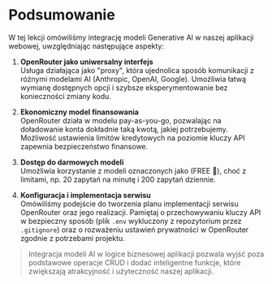 # Podsumowanie

W tej lekcji omówiliśmy integrację modeli Generative AI w naszej aplikacji webowej, uwzględniając następujące aspekty:

1. **OpenRouter jako uniwersalny interfejs**  
   Usługa działająca jako "proxy", która ujednolica sposób komunikacji z różnymi modelami AI (Anthropic, OpenAI, Google). Umożliwia łatwą wymianę dostępnych opcji i szybsze eksperymentowanie bez konieczności zmiany kodu.

2. **Ekonomiczny model finansowania**  
   OpenRouter działa w modelu pay-as-you-go, pozwalając na doładowanie konta dokładnie taką kwotą, jakiej potrzebujemy. Możliwość ustawienia limitów kredytowych na poziomie kluczy API zapewnia bezpieczeństwo finansowe.

3. **Dostęp do darmowych modeli**  
   Umożliwia korzystanie z modeli oznaczonych jako (FREE 🎁), choć z limitami, np. 20 zapytań na minutę i 200 zapytań dziennie.

4. **Konfiguracja i implementacja serwisu**  
   Omówiliśmy podejście do tworzenia planu implementacji serwisu OpenRouter oraz jego realizacji. Pamiętaj o przechowywaniu kluczy API w bezpieczny sposób (plik `.env` wykluczony z repozytorium przez `.gitignore`) oraz o rozważeniu ustawień prywatności w OpenRouter zgodnie z potrzebami projektu.

> Integracja modeli AI w logice biznesowej aplikacji pozwala wyjść poza podstawowe operacje CRUD i dodać inteligentne funkcje, które zwiększają atrakcyjność i użyteczność naszej aplikacji.